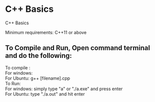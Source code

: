# C++ Basics
C++ Basics </br>

Minimum requirements: C++11 or above  </br>

## To Compile and Run, Open command terminal and do the following:
To compile : </br>
For windows: </br>
For Ubuntu: g++ [filename].cpp </br>
To Run: </br>
For windows: simply type "a" or "./a.exe" and press enter  </br>
For Ubuntu: type "./a.out" and hit enter  </br>
